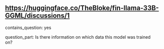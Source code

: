 ## https://huggingface.co/TheBloke/fin-llama-33B-GGML/discussions/1

contains_question: yes

question_part: Is there information on which data this model was trained on?